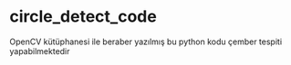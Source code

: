 # circle_detect_code
OpenCV kütüphanesi ile beraber yazılmış bu python kodu çember tespiti yapabilmektedir
